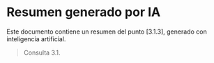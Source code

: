 # Resumen generado por IA

Este documento contiene un resumen del punto [3.1.3], generado con inteligencia artificial.

> Consulta 3.1.
